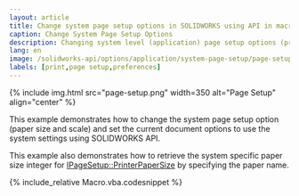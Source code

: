 ```yaml
---
layout: article
title: Change system page setup options in SOLIDWORKS using API in macro
caption: Change System Page Setup Options
description: Changing system level (application) page setup options (printer paper size, scale, etc.) for printing using SOLIDWORKS API
lang: en
image: /solidworks-api/options/application/system-page-setup/page-setup.png
labels: [print,page setup,preferences]
---
```

{% include img.html src="page-setup.png" width=350 alt="Page Setup" align="center" %}

This example demonstrates how to change the system page setup option (paper size and scale) and set the current document options to use the system settings using SOLIDWORKS API.

This example also demonstrates how to retrieve the system specific paper size integer for [IPageSetup::PrinterPaperSize](http://help.solidworks.com/2016/english/api/sldworksapi/SolidWorks.Interop.sldworks~SolidWorks.Interop.sldworks.IPageSetup~PrinterPaperSize.html) by specifying the paper name.

{% include_relative Macro.vba.codesnippet %}
